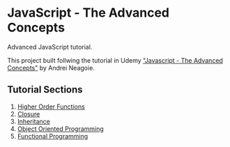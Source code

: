 # JavaScript - The Advanced Concepts

Advanced JavaScript tutorial.

This project built follwing the tutorial in Udemy <a href="https://www.udemy.com/course/advanced-javascript-concepts/">"Javascript - The Advanced Concepts"</a> by Andrei Neagoie.

## Tutorial Sections

<ol>
    <li><a href="/HigherOrderFunctions/">Higher Order Functions</a></li>
    <li><a href="/Closure/">Closure</a></li>
    <li><a href="/Inheritance/">Inheritance</a></li>
    <li><a href="/OOP/">Object Oriented Programming</a></li>
    <li><a href="/FP/">Functional Programming</a></li>
</ol>